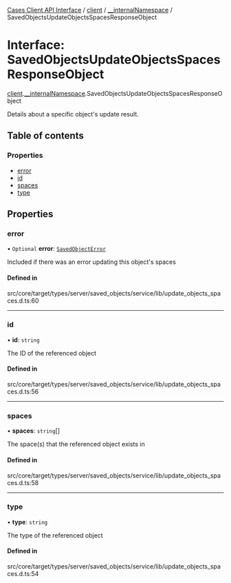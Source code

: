 [Cases Client API Interface](../README.md) / [client](../modules/client.md) / [\_\_internalNamespace](../modules/client.__internalNamespace.md) / SavedObjectsUpdateObjectsSpacesResponseObject

# Interface: SavedObjectsUpdateObjectsSpacesResponseObject

[client](../modules/client.md).[__internalNamespace](../modules/client.__internalNamespace.md).SavedObjectsUpdateObjectsSpacesResponseObject

Details about a specific object's update result.

## Table of contents

### Properties

- [error](client.__internalNamespace.SavedObjectsUpdateObjectsSpacesResponseObject.md#error)
- [id](client.__internalNamespace.SavedObjectsUpdateObjectsSpacesResponseObject.md#id)
- [spaces](client.__internalNamespace.SavedObjectsUpdateObjectsSpacesResponseObject.md#spaces)
- [type](client.__internalNamespace.SavedObjectsUpdateObjectsSpacesResponseObject.md#type)

## Properties

### error

• `Optional` **error**: [`SavedObjectError`](client.__internalNamespace.SavedObjectError.md)

Included if there was an error updating this object's spaces

#### Defined in

src/core/target/types/server/saved_objects/service/lib/update_objects_spaces.d.ts:60

___

### id

• **id**: `string`

The ID of the referenced object

#### Defined in

src/core/target/types/server/saved_objects/service/lib/update_objects_spaces.d.ts:56

___

### spaces

• **spaces**: `string`[]

The space(s) that the referenced object exists in

#### Defined in

src/core/target/types/server/saved_objects/service/lib/update_objects_spaces.d.ts:58

___

### type

• **type**: `string`

The type of the referenced object

#### Defined in

src/core/target/types/server/saved_objects/service/lib/update_objects_spaces.d.ts:54

